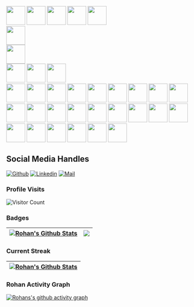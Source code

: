 

<code><img height="50" src="https://cdn.worldvectorlogo.com/logos/c.svg"></code>
<code><img height="50" src="https://www.vectorlogo.zone/logos/php/php-horizontal.svg"></code>
<code><img height="50" src="https://www.vectorlogo.zone/logos/gnu_bash/gnu_bash-ar21.svg"></code>
<code><img height="50" src="https://www.vectorlogo.zone/logos/djangoproject/djangoproject-ar21.svg"></code>	
<code><img height="50" src="https://www.vectorlogo.zone/logos/apache_spark/apache_spark-ar21.svg"></code>	
<code><img height="50" src="https://www.vectorlogo.zone/logos/amazon_aws/amazon_aws-ar21.svg"></code>	
<code><img height="50" src="https://www.vectorlogo.zone/logos/apache_hadoop/apache_hadoop-ar21.svg"></code>		
<code><img height="50" src="https://www.vectorlogo.zone/logos/apache_hive/apache_hive-ar21.svg"></code>	
<code><img height="50" src="https://www.vectorlogo.zone/logos/mongodb/mongodb-ar21.svg"></code>
<code><img height="50" src="https://www.vectorlogo.zone/logos/mysql/mysql-horizontal.svg"></code>	
<code><img height="50" src="https://www.vectorlogo.zone/logos/mariadb/mariadb-ar21.svg"></code>
<code><img height="50" src="https://www.vectorlogo.zone/logos/postgresql/postgresql-ar21.svg"></code>
<code><img height="50" src="https://www.vectorlogo.zone/logos/apache_kafka/apache_kafka-ar21.svg"></code>
<code><img height="50" src="https://img.icons8.com/color/344/intellij-idea.png"></code>
<code><img height="50" src="https://img.icons8.com/color/344/pycharm.png"></code>
<code><img height="50" src="https://www.vectorlogo.zone/logos/visualstudio_code/visualstudio_code-ar21.svg"></code>
<code><img height="50" src="https://www.vectorlogo.zone/logos/vim/vim-ar21.svg"></code>
<code><img height="50" src="https://img.icons8.com/color/344/notepad-plus-plus.png"></code>
<code><img height="50" src="https://upload.wikimedia.org/wikipedia/commons/0/0b/UltraEditLogo.png"></code>
<code><img height="50" src="https://img.icons8.com/color/344/teradata.png"></code>
<code><img height="50" src="https://upload.wikimedia.org/wikipedia/commons/d/de/WinSCP_Logo.png"></code>
<code><img height="50" src="https://www.vectorlogo.zone/logos/github/github-ar21.svg"></code>
<code><img height="50" src="https://www.vectorlogo.zone/logos/apache/apache-official.svg"></code>
<code><img height="50" src="https://www.vectorlogo.zone/logos/opensource/opensource-ar21.svg"></code>
<code><img height="50" src="https://www.vectorlogo.zone/logos/redhat/redhat-ar21.svg"></code>
<code><img height="50" src="https://www.vectorlogo.zone/logos/gnu/gnu-ar21.svg"></code>
<code><img height="50" src="https://www.vectorlogo.zone/logos/gnome/gnome-ar21.svg"></code>
<code><img height="50" src="https://www.vectorlogo.zone/logos/bitbucket/bitbucket-ar21.svg"></code>
<code><img height="50" src="https://www.vectorlogo.zone/logos/gitlab/gitlab-ar21.svg"></code>
<code><img height="50" src="https://www.vectorlogo.zone/logos/atlassian_jira/atlassian_jira-ar21.svg"></code>
<code><img height="50" src="https://www.vectorlogo.zone/logos/git-scm/git-scm-ar21.svg"></code>
<code><img height="50" src="https://www.vectorlogo.zone/logos/linux/linux-ar21.svg"></code>
<code><img height="50" src="https://www.vectorlogo.zone/logos/ubuntu/ubuntu-ar21.svg"></code>
<code><img height="50" src="https://www.vectorlogo.zone/logos/centos/centos-ar21.svg"></code>

## Social Media Handles
[![Github](https://img.shields.io/github/followers/rohan-flutterint?label=Follow&style=social)](https://github.com/rohan-flutterint)
[![Linkedin](https://img.shields.io/badge/-Rohan%20Kumar%20Dubey-blue?style=flat-square&logo=linkedin&logoColor=white&link=)](https://www.linkedin.com/in/rohan-kumar-dubey-3a9a31156/)
[![Mail](https://img.shields.io/badge/-rohankumardubey497@gmail.com-gray?style=flat-square&logo=gmail&logoColor=red&link=)](mailto:rohankumardubey497@gmail.com)


### Profile Visits
![Visitor Count](https://profile-counter.glitch.me/{rohan-flutterint}/count.svg)

### Badges
| <a href="https://github.com/rohan-flutterint/rohan-flutterint"><img align="center" src="https://github-readme-stats.vercel.app/api?username=rohan-flutterint&count_private=true&show_icons=true&include_all_commits=true&show=discussions_answered,prs_merged,prs_merged_percentage" alt="Rohan's Github Stats" /></a> | <a href="https://github.com/rohan-flutterint/rohan-flutterint"><img align="center" src="https://github-readme-stats.vercel.app/api/top-langs/?username=rohan-flutterint&layout=compact&theme=buefy&hide_border=true&langs_count=8" /></a> |
| ------------- | ------------- |

### Current Streak
| <a href="https://github.com/rohan-flutterint/rohan-flutterint"><img align="center" src="https://streak-stats.demolab.com/?user=rohan-flutterint" alt="Rohan's Github Stats" /></a> |
| ------------- |

### Rohan Activity Graph
[![Rohans's github activity graph](https://github-readme-activity-graph.vercel.app/graph?username=rohan-flutterint&theme=github-compact&bg_color=000000&color=00FF00&line=ff0000&point=FFFF00&area=true&hide_border=true)](https://github.com/rohan-flutterint/github-readme-activity-graph)

